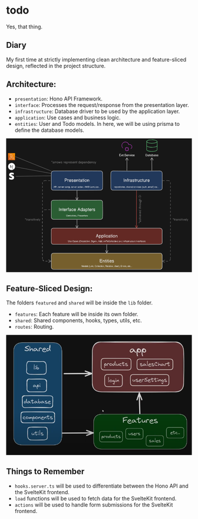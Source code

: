 # todo

Yes, that thing.

## Diary

My first time at strictly implementing clean architecture and feature-sliced design, reflected in the project structure.

## Architecture:

- `presentation`: Hono API Framework.
- `interface`: Processes the request/response from the presentation layer.
- `infrastructure`: Database driver to be used by the application layer.
- `application`: Use cases and business logic.
- `entities`: User and Todo models. In here, we will be using prisma to define the database models.

![clean architecture](./static/clean-architecture.png)

## Feature-Sliced Design:

The folders `featured` and `shared` will be inside the `lib` folder.

- `features`: Each feature will be inside its own folder.
- `shared`: Shared components, hooks, types, utils, etc.
- `routes`: Routing.

![feature-sliced design](./static/feature-sliced-design.png)

## Things to Remember

- `hooks.server.ts` will be used to differentiate between the Hono API and the SvelteKit frontend.
- `load` functions will be used to fetch data for the SvelteKit frontend.
- `actions` will be used to handle form submissions for the SvelteKit frontend.
